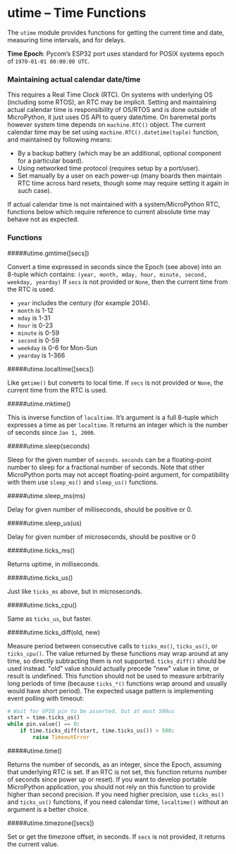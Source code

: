 # utime – Time Functions
The `utime` module provides functions for getting the current time and date, measuring time intervals, and for delays.

**Time Epoch**: Pycom’s ESP32 port uses standard for POSIX systems epoch of `1970-01-01 00:00:00 UTC`.

### Maintaining actual calendar date/time
This requires a Real Time Clock (RTC). On systems with underlying OS (including some RTOS), an RTC may be implicit. Setting and maintaining actual calendar time is responsibility of OS/RTOS and is done outside of MicroPython, it just uses OS API to query date/time. On baremetal ports however system time depends on `machine.RTC()` object. The current calendar time may be set using `machine.RTC().datetime(tuple)` function, and maintained by following means:

- By a backup battery (which may be an additional, optional component for a particular board).
- Using networked time protocol (requires setup by a port/user).
- Set manually by a user on each power-up (many boards then maintain RTC time across hard resets, though some may require setting it again in such case).

If actual calendar time is not maintained with a system/MicroPython RTC, functions below which require reference to current absolute time may behave not as expected.

### Functions

#####<function>utime.gmtime([secs])</function>

Convert a time expressed in seconds since the Epoch (see above) into an 8-tuple which contains: `(year, month, mday, hour, minute, second, weekday, yearday)` If `secs` is not provided or `None`, then the current time from the RTC is used.

- `year` includes the century (for example 2014).
- `month` is 1-12
- `mday` is 1-31
- `hour` is 0-23
- `minute` is 0-59
- `second` is 0-59
- `weekday` is 0-6 for Mon-Sun
- `yearday` is 1-366

#####<function>utime.localtime([secs])</function>

Like `gmtime()` but converts to local time. If `secs` is not provided or `None`, the current time from the RTC is used.

#####<function>utime.mktime()</function>

This is inverse function of `localtime`. It’s argument is a full 8-tuple which expresses a time as per `localtime`. It returns an integer which is the number of seconds since `Jan 1, 2000`.

#####<function>utime.sleep(seconds)</function>

Sleep for the given number of `seconds`. `seconds` can be a floating-point number to sleep for a fractional number of seconds. Note that other MicroPython ports may not accept floating-point argument, for compatibility with them use `sleep_ms()` and `sleep_us()` functions.

#####<function>utime.sleep_ms(ms)</function>

Delay for given number of milliseconds, should be positive or 0.

#####<function>utime.sleep_us(us)</function>

Delay for given number of microseconds, should be positive or 0

#####<function>utime.ticks_ms()</function>

Returns uptime, in milliseconds.

#####<function>utime.ticks_us()</function>

Just like `ticks_ms` above, but in microseconds.

#####<function>utime.ticks_cpu()</function>

Same as `ticks_us`, but faster.

#####<function>utime.ticks_diff(old, new)</function>

Measure period between consecutive calls to `ticks_ms()`, `ticks_us()`, or `ticks_cpu()`. The value returned by these functions may wrap around at any time, so directly subtracting them is not supported. `ticks_diff()` should be used instead. "old" value should actually precede "new" value in time, or result is undefined. This function should not be used to measure arbitrarily long periods of time (because `ticks_*()` functions wrap around and usually would have short period). The expected usage pattern is implementing event polling with timeout:

```python
# Wait for GPIO pin to be asserted, but at most 500us
start = time.ticks_us()
while pin.value() == 0:
    if time.ticks_diff(start, time.ticks_us()) > 500:
        raise TimeoutError
```

#####<function>utime.time()</function>

Returns the number of seconds, as an integer, since the Epoch, assuming that underlying RTC is set. If an RTC is not set, this function returns number of seconds since power up or reset). If you want to develop portable MicroPython application, you should not rely on this function to provide higher than second precision. If you need higher precision, use `ticks_ms()` and `ticks_us()` functions, if you need calendar time, `localtime()` without an argument is a better choice.

#####<function>utime.timezone([secs])</function>

Set or get the timezone offset, in seconds. If `secs` is not provided, it returns the current value.

